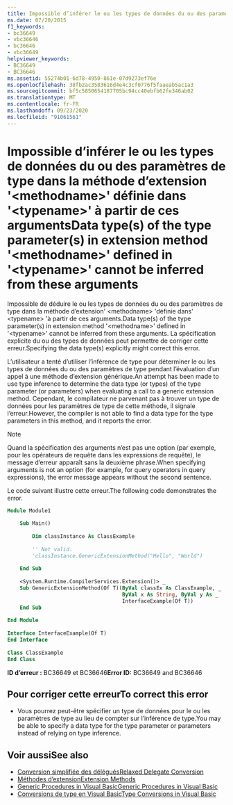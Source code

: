 ```yaml
---
title: Impossible d’inférer le ou les types de données du ou des paramètres de type dans la méthode d’extension '<methodname>' définie dans '<typename>' à partir de ces arguments
ms.date: 07/20/2015
f1_keywords:
- bc36649
- vbc36646
- bc36646
- vbc36649
helpviewer_keywords:
- BC36649
- BC36646
ms.assetid: 55274b01-6d78-4950-861e-07d9273ef76e
ms.openlocfilehash: 38fb2ac3583616d4e4c3cf0776f5faaeab5ac1a3
ms.sourcegitcommit: bf5c5850654187705bc94cc40ebfb62fe346ab02
ms.translationtype: MT
ms.contentlocale: fr-FR
ms.lasthandoff: 09/23/2020
ms.locfileid: "91061561"
---
```

# <a name="data-types-of-the-type-parameters-in-extension-method-methodname-defined-in-typename-cannot-be-inferred-from-these-arguments"></a><span data-ttu-id="0549d-102">Impossible d’inférer le ou les types de données du ou des paramètres de type dans la méthode d’extension '\<methodname>' définie dans '\<typename>' à partir de ces arguments</span><span class="sxs-lookup"><span data-stu-id="0549d-102">Data type(s) of the type parameter(s) in extension method '\<methodname>' defined in '\<typename>' cannot be inferred from these arguments</span></span>

<span data-ttu-id="0549d-103">Impossible de déduire le ou les types de données du ou des paramètres de type dans la méthode d’extension' \<methodname> 'définie dans' \<typename> 'à partir de ces arguments.</span><span class="sxs-lookup"><span data-stu-id="0549d-103">Data type(s) of the type parameter(s) in extension method '\<methodname>' defined in '\<typename>' cannot be inferred from these arguments.</span></span> <span data-ttu-id="0549d-104">La spécification explicite du ou des types de données peut permettre de corriger cette erreur.</span><span class="sxs-lookup"><span data-stu-id="0549d-104">Specifying the data type(s) explicitly might correct this error.</span></span>  
  
 <span data-ttu-id="0549d-105">L’utilisateur a tenté d’utiliser l’inférence de type pour déterminer le ou les types de données du ou des paramètres de type pendant l’évaluation d’un appel à une méthode d’extension générique.</span><span class="sxs-lookup"><span data-stu-id="0549d-105">An attempt has been made to use type inference to determine the data type (or types) of the type parameter (or parameters) when evaluating a call to a generic extension method.</span></span> <span data-ttu-id="0549d-106">Cependant, le compilateur ne parvenant pas à trouver un type de données pour les paramètres de type de cette méthode, il signale l’erreur.</span><span class="sxs-lookup"><span data-stu-id="0549d-106">However, the compiler is not able to find a data type for the type parameters in this method, and it reports the error.</span></span>  
  
> [!NOTE]
> <span data-ttu-id="0549d-107">Quand la spécification des arguments n’est pas une option (par exemple, pour les opérateurs de requête dans les expressions de requête), le message d’erreur apparaît sans la deuxième phrase.</span><span class="sxs-lookup"><span data-stu-id="0549d-107">When specifying arguments is not an option (for example, for query operators in query expressions), the error message appears without the second sentence.</span></span>  
  
 <span data-ttu-id="0549d-108">Le code suivant illustre cette erreur.</span><span class="sxs-lookup"><span data-stu-id="0549d-108">The following code demonstrates the error.</span></span>  
  
```vb  
Module Module1  
  
    Sub Main()  
  
        Dim classInstance As ClassExample  
  
        '' Not valid.  
        'classInstance.GenericExtensionMethod("Hello", "World")  
  
    End Sub  
  
    <System.Runtime.CompilerServices.Extension()> _  
    Sub GenericExtensionMethod(Of T)(ByVal classEx As ClassExample, _  
                                     ByVal x As String, ByVal y As _  
                                     InterfaceExample(Of T))  
    End Sub  
  
End Module  
  
Interface InterfaceExample(Of T)  
End Interface  
  
Class ClassExample  
End Class  
```  
  
 <span data-ttu-id="0549d-109">**ID d’erreur :** BC36649 et BC36646</span><span class="sxs-lookup"><span data-stu-id="0549d-109">**Error ID:** BC36649 and BC36646</span></span>  
  
## <a name="to-correct-this-error"></a><span data-ttu-id="0549d-110">Pour corriger cette erreur</span><span class="sxs-lookup"><span data-stu-id="0549d-110">To correct this error</span></span>  
  
- <span data-ttu-id="0549d-111">Vous pourrez peut-être spécifier un type de données pour le ou les paramètres de type au lieu de compter sur l’inférence de type.</span><span class="sxs-lookup"><span data-stu-id="0549d-111">You may be able to specify a data type for the type parameter or parameters instead of relying on type inference.</span></span>  
  
## <a name="see-also"></a><span data-ttu-id="0549d-112">Voir aussi</span><span class="sxs-lookup"><span data-stu-id="0549d-112">See also</span></span>

- [<span data-ttu-id="0549d-113">Conversion simplifiée des délégués</span><span class="sxs-lookup"><span data-stu-id="0549d-113">Relaxed Delegate Conversion</span></span>](../programming-guide/language-features/delegates/relaxed-delegate-conversion.md)
- [<span data-ttu-id="0549d-114">Méthodes d’extension</span><span class="sxs-lookup"><span data-stu-id="0549d-114">Extension Methods</span></span>](../programming-guide/language-features/procedures/extension-methods.md)
- [<span data-ttu-id="0549d-115">Generic Procedures in Visual Basic</span><span class="sxs-lookup"><span data-stu-id="0549d-115">Generic Procedures in Visual Basic</span></span>](../programming-guide/language-features/data-types/generic-procedures.md)
- [<span data-ttu-id="0549d-116">Conversions de type en Visual Basic</span><span class="sxs-lookup"><span data-stu-id="0549d-116">Type Conversions in Visual Basic</span></span>](../programming-guide/language-features/data-types/type-conversions.md)
